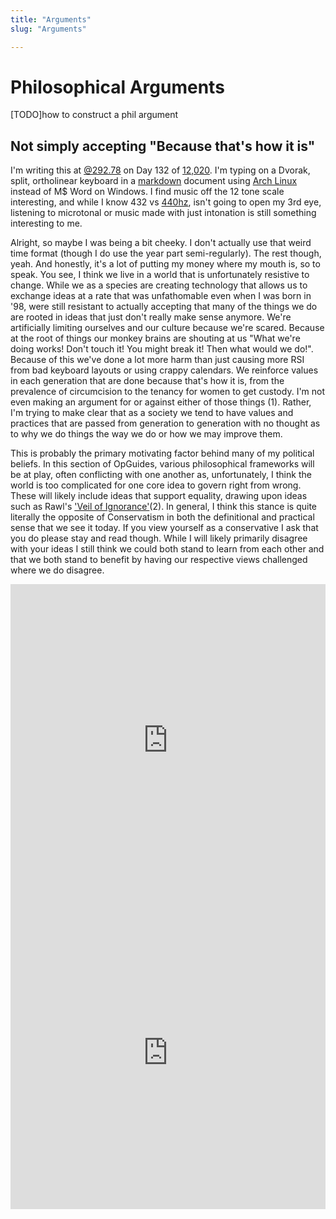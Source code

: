 ```yaml
---
title: "Arguments"
slug: "Arguments"

---
```


# Philosophical Arguments

[TODO]how to construct a phil argument

## Not simply accepting "Because that's how it is"

I'm writing this at [@292.78](https://minkukel.com/en/clocks/swatch-internet-clock/) on Day 132 of [12,020](https://www.youtube.com/watch?v=czgOWmtGVGs). I'm typing on a Dvorak, split, ortholinear keyboard in a [markdown](https://www.markdownguide.org/basic-syntax/) document using [Arch Linux](https://www.archlinux.org/) instead of M$ Word on Windows. I find music off the 12 tone scale interesting, and while I know 432 vs [440hz](https://www.reddit.com/r/AskHistorians/comments/72f7f9/why_was_a_440_as_standard_tuning_included_in_the/), isn't going to open my 3rd eye, listening to microtonal or music made with just intonation is still something interesting to me.

Alright, so maybe I was being a bit cheeky. I don't actually use that weird time format (though I do use the year part semi-regularly). The rest though, yeah. And honestly, it's a lot of putting my money where my mouth is, so to speak. You see, I think we live in a world that is unfortunately resistive to change. While we as a species are creating technology that allows us to exchange ideas at a rate that was unfathomable even when I was born in '98, were still resistant to actually accepting that many of the things we do are rooted in ideas that just don't really make sense anymore. We're artificially limiting ourselves and our culture because we're scared. Because at the root of things our monkey brains are shouting at us "What we're doing works! Don't touch it! You might break it! Then what would we do!". Because of this we've done a lot more harm than just causing more RSI from bad keyboard layouts or using crappy calendars. We reinforce values in each generation that are done because that's how it is, from the prevalence of circumcision to the tenancy for women to get custody. I'm not even making an argument for or against either of those things <a class="ptr">(1)</a>. Rather, I'm trying to make clear that as a society we tend to have values and practices that are passed from generation to generation with no thought as to why we do things the way we do or how we may improve them.

This is probably the primary motivating factor behind many of my political beliefs. In this section of OpGuides, various philosophical frameworks will be at play, often conflicting with one another as, unfortunately, I think the world is too complicated for one core idea to govern right from wrong. These will likely include ideas that support equality, drawing upon ideas such as Rawl's ['Veil of Ignorance'](https://en.wikipedia.org/wiki/Veil_of_ignorance)<a class="ptr">(2)</a>. In general, I think this stance is quite literally the opposite of Conservatism in both the definitional and practical sense that we see it today. If you view yourself as a conservative I ask that you do please stay and read though. While I will likely primarily disagree with your ideas I still think we could both stand to learn from each other and that we both stand to benefit by having our respective views challenged where we do disagree.

<ol hidden id="footnotes">
	<li>Though I think you can pretty much guess that I think given the Kellogg's Fueled, anti sexual liberty history of Circumcision in the US I think it's bull shit. Further, I think prioritizing women for custody does make some sense as there is some biological context, but I've also seen, as the son of a family law attorney, how frequently this is the default even when the mother is most certainly not the most capable or loving parent.</li>
    <li>Rawl's idea here is sorta kinda close to <a href="https://www.youtube.com/watch?v=h6fcK_fRYaI">The Egg</a></li>, a video from Kurzgesagt.
</ol>

<iframe width="100%" height="500" src="https://www.youtube.com/embed/ATITdJg7bWI" title="YouTube video player" frameborder="0" allow="accelerometer; autoplay; clipboard-write; encrypted-media; gyroscope; picture-in-picture" allowfullscreen></iframe>

<iframe width="100%" height="500" src="https://www.youtube.com/embed/iJaE_BvLK6U" title="YouTube video player" frameborder="0" allow="accelerometer; autoplay; clipboard-write; encrypted-media; gyroscope; picture-in-picture" allowfullscreen></iframe>
